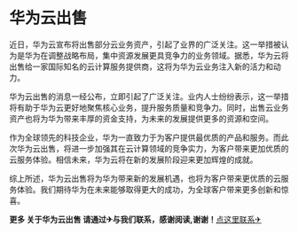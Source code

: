 # 华为云出售

近日，华为云宣布将出售部分云业务资产，引起了业界的广泛关注。这一举措被认为是华为在调整战略布局，集中资源发展更具竞争力的业务领域。据悉，华为云将出售给一家国际知名的云计算服务提供商，这将为华为云业务注入新的活力和动力。

华为云出售的消息一经公布，立即引起了广泛关注。业内人士纷纷表示，这一举措将有助于华为云更好地聚焦核心业务，提升服务质量和竞争力。同时，出售云业务资产也将为华为带来丰厚的资金支持，为未来的发展提供更多的资源和空间。

作为全球领先的科技企业，华为一直致力于为客户提供最优质的产品和服务。而此次华为云出售，将进一步加强其在云计算领域的竞争实力，为客户带来更加优质的云服务体验。相信未来，华为云将在新的发展阶段迎来更加辉煌的成就。

综上所述，华为云出售将为华为带来新的发展机遇，也将为客户带来更优质的云服务体验。我们期待华为在未来能够取得更大的成功，为全球客户带来更多创新和惊喜。

**更多 关于华为云出售 请通过✈与我们联系，感谢阅读,谢谢！**[点这里联系✈](https://add.k02.cc)
